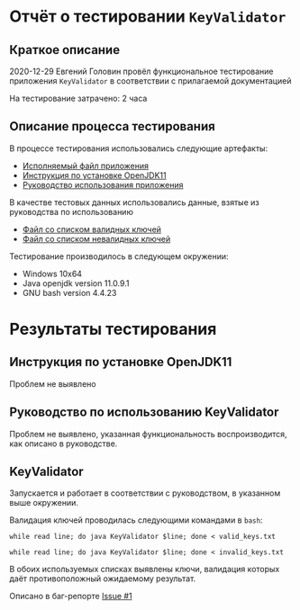 # Отчёт о тестировании `KeyValidator` 

## Краткое описание

2020-12-29 Евгений Головин провёл функциональное тестирование приложения `KeyValidator` в соответствии с прилагаемой документацией

На тестирование затрачено: 2 часа

## Описание процесса тестирования

В процессе тестирования использовались следующие артефакты:
* [Исполняемый файл приложения](artifacts/KeyValidator.class)
* [Инструкция по установке OpenJDK11](artifacts/openjdk11-manual.md)
* [Руководство использования приложения](artifacts/user-manual.md)


В качестве тестовых данных использовались данные, взятые из руководства по использованию 
* [Файл со списком валидных ключей](artifacts/valid_keys.txt)
* [Файл со списком невалидных ключей](artifacts/invalid_keys.txt)

Тестирование производилось в следующем окружении:
* Windows 10x64
* Java openjdk version 11.0.9.1
* GNU bash version 4.4.23

# Результаты тестирования

## Инструкция по установке OpenJDK11
Проблем не выявлено

## Руководство по использованию KeyValidator
Проблем не выявлено, указанная функциональность воспроизводится, как описано в руководстве.

## KeyValidator
Запускается и работает в соответствии с руководством, в указанном выше окружении.

Валидация ключей проводилась следующими командами в `bash`:

```shell
while read line; do java KeyValidator $line; done < valid_keys.txt

while read line; do java KeyValidator $line; done < invalid_keys.txt

```

В обоих используемых списках выявлены ключи, валидация которых даёт противоположный ожидаемому результат.

Описано в баг-репорте [Issue #1](https://github.com/edgolovin/javaqa_1-1_KeyValidator/issues/1)
